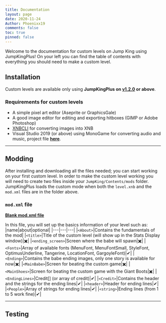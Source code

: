 ```yaml
---
title: Documentation
layout: page
date: 2020-11-24
Author: Phoenixx19
comments: false
toc: true
pinned: false
---
```


Welcome to the documentation for custom levels on Jump King using JumpKingPlus! On your left you can find the table of contents with everything you should need to make a custom level.

## Installation
Custom levels are available only using __JumpKingPlus on [v1.2.0](https://github.com/Phoenixx19/JumpKingPlus/releases/tag/v1.2.0) or above__.

### Requirements for custom levels
- A simple pixel art editor (Aseprite or GraphicsGale)
- A good image editor for editing and exporting hitboxes (GIMP or Adobe Photoshop)
- [XNBCLI]() for converting images into XNB
- Visual Studio 2019 (or above) using MonoGame for converting audio and music, project file [**here**]().

---

## Modding
After installing and downloading all the files needed; you can start working on your first custom level. In order to make the custom level working you will need to create two files inside your `JumpKing/Contents/mods` folder. JumpKingPlus loads the custom mode when both the `level.xnb` and the `mod.xml` files are in the folder above.

### `mod.xml` file
[__Blank mod.xml file__]()

In this file, you will set up the basics information of your level such as:
|name|about|optional|
|---|---|---|
|`<About>`|Contains the fundamentals of the mod|
|`<title>`|Title of the custom level (will show up in the Stats Display window)|✖️|
|`<ending_screen>`|Screen where the babe will spawn|✖️|
|`<Fonts>`|Array of available fonts (MenuFont, MenuFontSmall, StyleFont, OptimusUnderline, Tangerine, LocationFont, GargoyleFont)|✔|
|`<Ending>`|Contains the babe ending images, only one story is available for now|✖️|
|`<MainBabe>`|Screen for beating the custom game|✖️|
|`<MainShoes>`|Screen for beating the custom game with the Giant Boots|✖️|
|`<EndingLines>`|Credit[] (or array of credit)|✔|
|`<Credit>`|Contains the header and the strings for the ending lines|✔|
|`<header>`|Header for ending lines|✔|
|`<People>`|Array of strings for ending lines|✔|
|`<string>`|Ending lines (from 1 to 5 work fine)|✔|


---

## Testing
